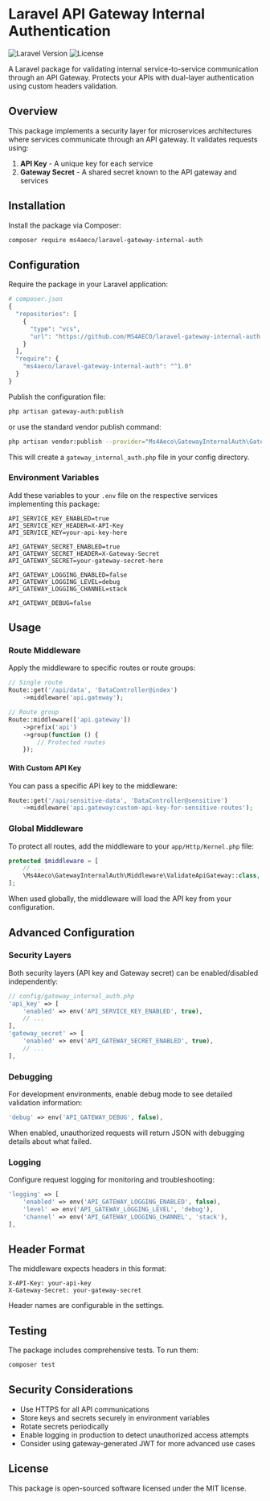 # Laravel API Gateway Internal Authentication

![Laravel Version](https://img.shields.io/badge/Laravel-10.x-red.svg)
![License](https://img.shields.io/badge/License-MIT-blue.svg)

A Laravel package for validating internal service-to-service communication through an API Gateway. Protects your APIs with dual-layer authentication using custom headers validation.

## Overview

This package implements a security layer for microservices architectures where services communicate through an API gateway. It validates requests using:

1. **API Key** - A unique key for each service
2. **Gateway Secret** - A shared secret known to the API gateway and services

## Installation

Install the package via Composer:

```bash
composer require ms4aeco/laravel-gateway-internal-auth
```

## Configuration

Require the package in your Laravel application:

```php
# composer.json
{
  "repositories": [
    {
      "type": "vcs",
      "url": "https://github.com/MS4AECO/laravel-gateway-internal-auth.git"
    }
  ],
  "require": {
    "ms4aeco/laravel-gateway-internal-auth": "^1.0"
  }
}
```

Publish the configuration file:

```bash
php artisan gateway-auth:publish
```

or use the standard vendor publish command:

```bash
php artisan vendor:publish --provider="Ms4Aeco\GatewayInternalAuth\GatewayInternalAuthServiceProvider" --tag="config"
```

This will create a `gateway_internal_auth.php` file in your config directory.

### Environment Variables

Add these variables to your `.env` file on the respective services implementing this package:

```
API_SERVICE_KEY_ENABLED=true
API_SERVICE_KEY_HEADER=X-API-Key
API_SERVICE_KEY=your-api-key-here

API_GATEWAY_SECRET_ENABLED=true
API_GATEWAY_SECRET_HEADER=X-Gateway-Secret
API_GATEWAY_SECRET=your-gateway-secret-here

API_GATEWAY_LOGGING_ENABLED=false
API_GATEWAY_LOGGING_LEVEL=debug
API_GATEWAY_LOGGING_CHANNEL=stack

API_GATEWAY_DEBUG=false
```

## Usage

### Route Middleware

Apply the middleware to specific routes or route groups:

```php
// Single route
Route::get('/api/data', 'DataController@index')
    ->middleware('api.gateway');

// Route group
Route::middleware(['api.gateway'])
    ->prefix('api')
    ->group(function () {
        // Protected routes
    });
```

#### With Custom API Key

You can pass a specific API key to the middleware:

```php
Route::get('/api/sensitive-data', 'DataController@sensitive')
    ->middleware('api.gateway:custom-api-key-for-sensitive-routes');
```

### Global Middleware

To protect all routes, add the middleware to your `app/Http/Kernel.php` file:

```php
protected $middleware = [
    // ...
    \Ms4Aeco\GatewayInternalAuth\Middleware\ValidateApiGateway::class,
];
```

When used globally, the middleware will load the API key from your configuration.

## Advanced Configuration

### Security Layers

Both security layers (API key and Gateway secret) can be enabled/disabled independently:

```php
// config/gateway_internal_auth.php
'api_key' => [
    'enabled' => env('API_SERVICE_KEY_ENABLED', true),
    // ...
],
'gateway_secret' => [
    'enabled' => env('API_GATEWAY_SECRET_ENABLED', true),
    // ...
],
```

### Debugging

For development environments, enable debug mode to see detailed validation information:

```php
'debug' => env('API_GATEWAY_DEBUG', false),
```

When enabled, unauthorized requests will return JSON with debugging details about what failed.

### Logging

Configure request logging for monitoring and troubleshooting:

```php
'logging' => [
    'enabled' => env('API_GATEWAY_LOGGING_ENABLED', false),
    'level' => env('API_GATEWAY_LOGGING_LEVEL', 'debug'),
    'channel' => env('API_GATEWAY_LOGGING_CHANNEL', 'stack'),
],
```

## Header Format

The middleware expects headers in this format:

```
X-API-Key: your-api-key
X-Gateway-Secret: your-gateway-secret
```

Header names are configurable in the settings.

## Testing

The package includes comprehensive tests. To run them:

```bash
composer test
```

## Security Considerations

- Use HTTPS for all API communications
- Store keys and secrets securely in environment variables
- Rotate secrets periodically
- Enable logging in production to detect unauthorized access attempts
- Consider using gateway-generated JWT for more advanced use cases

## License

This package is open-sourced software licensed under the MIT license.
